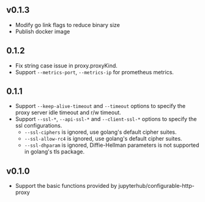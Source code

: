 ## v0.1.3

- Modify go link flags to reduce binary size
- Publish docker image

## 0.1.2

- Fix string case issue in proxy.proxyKind.
- Support `--metrics-port`, `--metrics-ip` for prometheus metrics.

## 0.1.1

- Support `--keep-alive-timeout` and `--timeout` options to specify the proxy server idle timeout and r/w timeout.
- Support `--ssl-*`, `--api-ssl-*` and `--client-ssl-*` options to specify the ssl configurations.
    - `--ssl-ciphers` is ignored, use golang's default cipher suites.
    - `--ssl-allow-rc4` is ignored, use golang's default cipher suites.
    - `--ssl-dhparam` is ignored, Diffie-Hellman parameters is not supported in golang's tls package.

## v0.1.0

- Support the basic functions provided by jupyterhub/configurable-http-proxy
